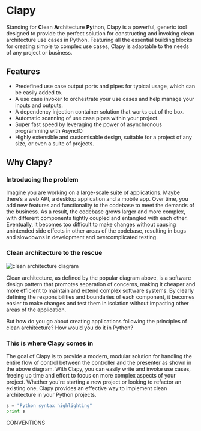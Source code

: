 # Clapy
Standing for **Cl**ean **A**rchitecture **Py**thon, Clapy is a powerful, generic tool designed to provide the perfect solution for constructing and invoking clean architecture use cases in Python. Featuring all the essential building blocks for creating simple to complex use cases, Clapy is adaptable to the needs of any project or business.

## Features
  * Predefined use case output ports and pipes for typical usage, which can be easily added to.
  * A use case invoker to orchestrate your use cases and help manage your inputs and outputs.
  * A dependency injection container solution that works out of the box.
  * Automatic scanning of use case pipes within your project.
  * Super fast speed by leveraging the power of asynchronous programming with AsyncIO
  * Highly extensible and customisable design, suitable for a project of any size, or even a suite of projects.

## Why Clapy?
### Introducing the problem
Imagine you are working on a large-scale suite of applications. Maybe there’s a web API, a desktop application and a mobile app. Over time, you add new features and functionality to the codebase to meet the demands of the business. As a result, the codebase grows larger and more complex, with different components tightly coupled and entangled with each other. Eventually, it becomes too difficult to make changes without causing unintended side effects in other areas of the codebase, resulting in bugs and slowdowns in development and overcomplicated testing.

### Clean architecture to the rescue
![clean architecture diagram](https://blog.cleancoder.com/uncle-bob/images/2012-08-13-the-clean-architecture/CleanArchitecture.jpg "clean architecture diagram")

Clean architecture, as defined by the popular diagram above, is a software design pattern that promotes separation of concerns, making it cheaper and more efficient to maintain and extend complex software systems. By clearly defining the responsibilities and boundaries of each component, it becomes easier to make changes and test them in isolation without impacting other areas of the application. 

But how do you go about creating applications following the principles of clean architecture? How would you do it in Python?

### This is where Clapy comes in
The goal of Clapy is to provide a modern, modular solution for handling the entire flow of control between the controller and the presenter as shown in the above diagram. With Clapy, you can easily write and invoke use cases, freeing up time and effort to focus on more complex aspects of your project. Whether you're starting a new project or looking to refactor an existing one, Clapy provides an effective way to implement clean architecture in your Python projects.

```python
s = "Python syntax highlighting"
print s
```


CONVENTIONS
